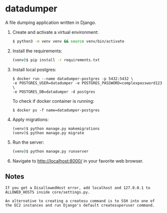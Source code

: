 # datadumper

A file dumping application written in Django.

1. Create and activate a virtual environment:

    ```sh
    $ python3 -m venv venv && source venv/bin/activate
    ```

2. Install the requirements:

    ```sh
    (venv)$ pip install -r requirements.txt
    ```

3. Install local postgres:

    ```
    $ docker run --name datadumper-postgres -p 5432:5432 \
    -e POSTGRES_USER=datadumper -e POSTGRES_PASSWORD=complexpassword123 \
    -e POSTGRES_DB=datadumper -d postgres
    ```
    To check if docker container is running:

    ```
    $ docker ps -f name=datadumper-postgres
    ```

4. Apply migrations:

    ```
    (venv)$ python manage.py makemigrations
    (venv)$ python manage.py migrate
    ```

5. Run the server:

    ```sh
    (venv)$ python manage.py runserver
    ```
    
6. Navigate to [http://localhost:8000/](http://localhost:8000/) in your favorite web browser.

## Notes

```
If you get a DisallowedHost error, add localhost and 127.0.0.1 to ALLOWED_HOSTS inside core/settings.py.
```

```
An alternative to creating a createsu command is to SSH into one of the EC2 instances and run Django's default createsuperuser command.
```